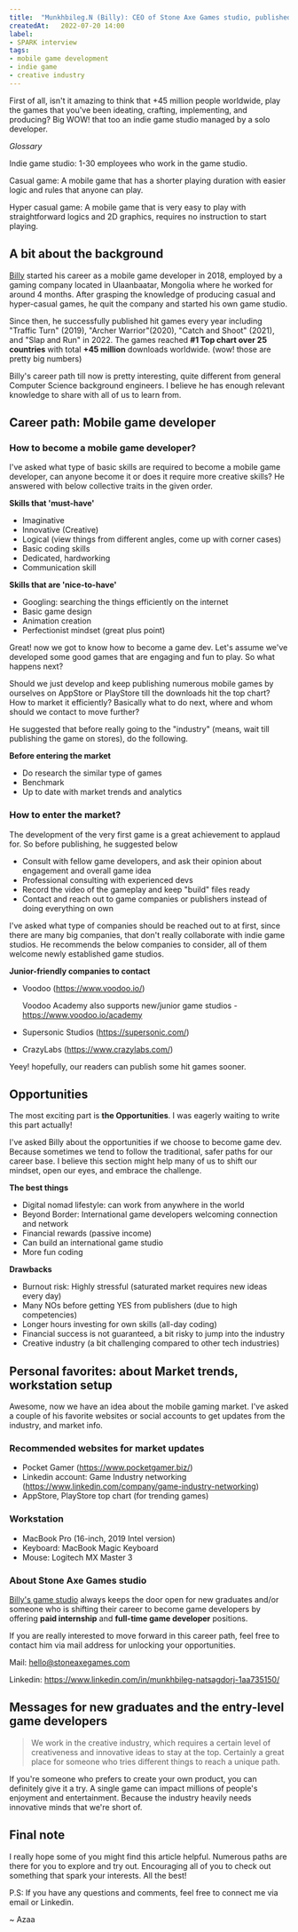 ```yaml
---
title:  "Munkhbileg.N (Billy): CEO of Stone Axe Games studio, published global hit mobile games with +45 million downloads"
createdAt:   2022-07-20 14:00
label: 
- SPARK interview
tags:
- mobile game development
- indie game 
- creative industry
---
```


First of all, isn't it amazing to think that +45 million people worldwide, play the games that you've been ideating, crafting, implementing, and producing? Big WOW! that too an indie game studio managed by a solo developer.

*Glossary*

Indie game studio: 1-30 employees who work in the game studio.

Casual game: A mobile game that has a shorter playing duration with easier logic and rules that anyone can play.

Hyper casual game: A mobile game that is very easy to play with straightforward logics and 2D graphics, requires no instruction to start playing. 

## A bit about the background

[Billy](https://www.linkedin.com/in/munkhbileg-natsagdorj-1aa735150/) started his career as a mobile game developer in 2018, employed by a gaming company located in Ulaanbaatar, Mongolia where he worked for around 4 months. After grasping the knowledge of producing casual and hyper-casual games, he quit the company and started his own game studio.

Since then, he successfully published hit games every year including "Traffic Turn" (2019), "Archer Warrior"(2020), "Catch and Shoot" (2021), and "Slap and Run" in 2022. The games reached **#1 Top chart over 25 countries** with total **+45 million** downloads worldwide. (wow! those are pretty big numbers)

Billy's career path till now is pretty interesting, quite different from general Computer Science background engineers. I believe he has enough relevant knowledge to share with all of us to learn from.

## Career path: Mobile game developer

### How to become a mobile game developer?

I've asked what type of basic skills are required to become a mobile game developer, can anyone become it or does it require more creative skills? He answered with below collective traits in the given order.

**Skills that 'must-have'**

- Imaginative 
- Innovative (Creative)
- Logical (view things from different angles, come up with corner cases)
- Basic coding skills
- Dedicated, hardworking 
- Communication skill 

**Skills that are 'nice-to-have'**

- Googling: searching the things efficiently on the internet
- Basic game design
- Animation creation
- Perfectionist mindset (great plus point)
   
Great! now we got to know how to become a game dev. Let's assume we've developed some good games that are engaging and fun to play. So what happens next? 

Should we just develop and keep publishing numerous mobile games by ourselves on AppStore or PlayStore till the downloads hit the top chart? How to market it efficiently? Basically what to do next, where and whom should we contact to move further?

He suggested that before really going to the "industry" (means, wait till publishing the game on stores), do the following.

**Before entering the market**

- Do research the similar type of games
- Benchmark
- Up to date with market trends and analytics

### How to enter the market?

The development of the very first game is a great achievement to applaud for. So before publishing, he suggested below

- Consult with fellow game developers, and ask their opinion about engagement and overall game idea
- Professional consulting with experienced devs
- Record the video of the gameplay and keep "build" files ready
- Contact and reach out to game companies or publishers instead of doing everything on own

I've asked what type of companies should be reached out to at first, since there are many big companies, that don't really collaborate with indie game studios. He recommends the below companies to consider, all of them welcome newly established game studios.

**Junior-friendly companies to contact**
- Voodoo (https://www.voodoo.io/)
   
   Voodoo Academy also supports new/junior game studios - https://www.voodoo.io/academy

- Supersonic Studios (https://supersonic.com/)
- CrazyLabs (https://www.crazylabs.com/)

Yeey! hopefully, our readers can publish some hit games sooner.

## Opportunities

The most exciting part is **the Opportunities**. I was eagerly waiting to write this part actually! 

I've asked Billy about the opportunities if we choose to become game dev. Because sometimes we tend to follow the traditional, safer paths for our career base. I believe this section might help many of us to shift our mindset, open our eyes, and embrace the challenge. 

**The best things**

- Digital nomad lifestyle: can work from anywhere in the world 
- Beyond Border: International game developers welcoming connection and network
- Financial rewards (passive income)
- Can build an international game studio 
- More fun coding

**Drawbacks**

- Burnout risk: Highly stressful (saturated market requires new ideas every day)
- Many NOs before getting YES from publishers (due to high competencies)
- Longer hours investing for own skills (all-day coding)
- Financial success is not guaranteed, a bit risky to jump into the industry
- Creative industry (a bit challenging compared to other tech industries)
  
## Personal favorites: about Market trends, workstation setup

Awesome, now we have an idea about the mobile gaming market. I've asked a couple of his favorite websites or social accounts to get updates from the industry, and market info.

### Recommended websites for market updates

- Pocket Gamer (https://www.pocketgamer.biz/)
- Linkedin account: Game Industry networking (https://www.linkedin.com/company/game-industry-networking)
- AppStore, PlayStore top chart (for trending games)

### Workstation 

- MacBook Pro (16-inch, 2019 Intel version)
- Keyboard: MacBook Magic Keyboard
- Mouse:  Logitech MX Master 3

### About Stone Axe Games studio

[Billy's game studio](https://www.facebook.com/StoneAxeGame/)
always keeps the 
door open for new graduates and/or someone who is shifting their career to become game developers by offering **paid internship** and **full-time game developer** positions.

If you are really interested to move forward in this career path, feel free to contact him via mail address for unlocking your opportunities. 

Mail: hello@stoneaxegames.com

Linkedin: https://www.linkedin.com/in/munkhbileg-natsagdorj-1aa735150/

## Messages for new graduates and the entry-level game developers

> We work in the creative industry, which requires a certain level of creativeness and innovative ideas to stay at the top. Certainly a great place for someone who tries different things to reach a unique path. 

If you're someone who prefers to create your own product, you can definitely give it a try. A single game can impact millions of people's enjoyment and entertainment. Because the industry heavily needs innovative minds that we're short of. 

## Final note

I really hope some of you might find this article helpful. Numerous paths are there for you to explore and try out. Encouraging all of you to check out something that spark your interests. All the best!

P.S: If you have any questions and comments, feel free to connect me via email or Linkedin.

~ Azaa
